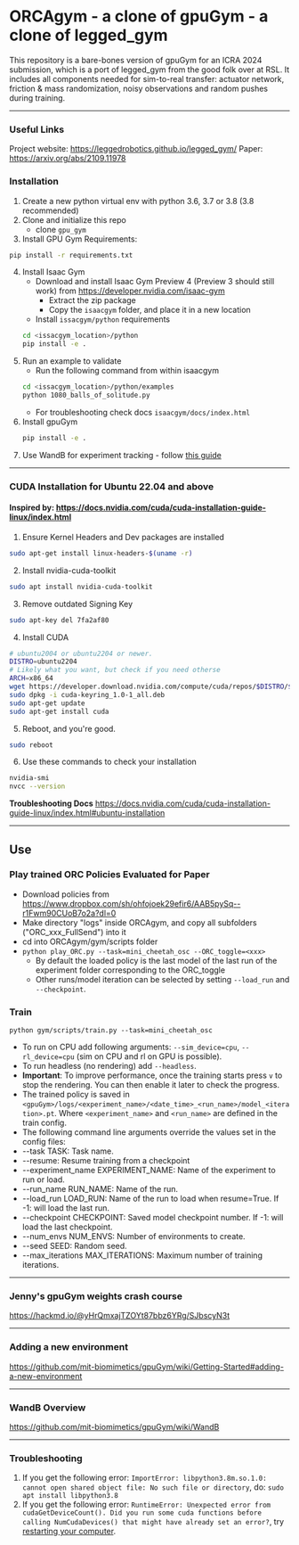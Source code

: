 # ORCAgym - a clone of gpuGym - a clone of legged_gym #
This repository is a bare-bones version of gpuGym for an ICRA 2024 submission, which is a port of legged_gym from the good folk over at RSL.
It includes all components needed for sim-to-real transfer: actuator network, friction & mass randomization, noisy observations and random pushes during training.

---
### Useful Links
Project website: https://leggedrobotics.github.io/legged_gym/
Paper: https://arxiv.org/abs/2109.11978

### Installation ###
1. Create a new python virtual env with python 3.6, 3.7 or 3.8 (3.8 recommended)
2. Clone and initialize this repo
   - clone `gpu_gym`
3. Install GPU Gym Requirements:
```bash
pip install -r requirements.txt
```
4. Install Isaac Gym
   - Download and install Isaac Gym Preview 4 (Preview 3 should still work) from https://developer.nvidia.com/isaac-gym
     - Extract the zip package
     - Copy the `isaacgym` folder, and place it in a new location
   - Install `issacgym/python` requirements
   ```bash
   cd <issacgym_location>/python
   pip install -e .
   ```
5. Run an example to validate
    - Run the following command from within isaacgym
   ```bash
   cd <issacgym_location>/python/examples
   python 1080_balls_of_solitude.py
   ```
   - For troubleshooting check docs `isaacgym/docs/index.html`
6. Install gpuGym
    ```bash
    pip install -e .
    ```
7. Use WandB for experiment tracking - follow [this guide](https://docs.wandb.ai/quickstart)

---

### CUDA Installation for Ubuntu 22.04 and above
#### Inspired by: https://docs.nvidia.com/cuda/cuda-installation-guide-linux/index.html

1. Ensure Kernel Headers and Dev packages are installed
```bash
sudo apt-get install linux-headers-$(uname -r)
```

2. Install nvidia-cuda-toolkit
```bash
sudo apt install nvidia-cuda-toolkit
```

3. Remove outdated Signing Key
```bash
sudo apt-key del 7fa2af80
```

4. Install CUDA
```bash
# ubuntu2004 or ubuntu2204 or newer.
DISTRO=ubuntu2204
# Likely what you want, but check if you need otherse
ARCH=x86_64
wget https://developer.download.nvidia.com/compute/cuda/repos/$DISTRO/$ARCH/cuda-keyring_1.0-1_all.deb
sudo dpkg -i cuda-keyring_1.0-1_all.deb
sudo apt-get update
sudo apt-get install cuda
```

5. Reboot, and you're good.
```bash
sudo reboot
```

6. Use these commands to check your installation
```bash
nvidia-smi
nvcc --version
```

**Troubleshooting Docs**
https://docs.nvidia.com/cuda/cuda-installation-guide-linux/index.html#ubuntu-installation

---
## Use ##
### Play trained ORC Policies Evaluated for Paper ###
- Download policies from https://www.dropbox.com/sh/ohfojoek29efir6/AAB5pySq--r1Fwm90CUoB7o2a?dl=0
- Make directory "logs" inside ORCAgym, and copy all subfolders ("ORC_xxx_FullSend") into it
- cd into ORCAgym/gym/scripts folder
- ```python play_ORC.py --task=mini_cheetah_osc --ORC_toggle=<xxx>```
   - By default the loaded policy is the last model of the last run of the experiment folder corresponding to the ORC_toggle
   - Other runs/model iteration can be selected by setting `--load_run` and `--checkpoint`.

### Train ###  
```python gym/scripts/train.py --task=mini_cheetah_osc```
-  To run on CPU add following arguments: `--sim_device=cpu`, `--rl_device=cpu` (sim on CPU and rl on GPU is possible).
-  To run headless (no rendering) add `--headless`.
- **Important**: To improve performance, once the training starts press `v` to stop the rendering. You can then enable it later to check the progress.
- The trained policy is saved in `<gpuGym>/logs/<experiment_name>/<date_time>_<run_name>/model_<iteration>.pt`. Where `<experiment_name>` and `<run_name>` are defined in the train config.
-  The following command line arguments override the values set in the config files:
 - --task TASK: Task name.
 - --resume:   Resume training from a checkpoint
 - --experiment_name EXPERIMENT_NAME: Name of the experiment to run or load.
 - --run_name RUN_NAME:  Name of the run.
 - --load_run LOAD_RUN:   Name of the run to load when resume=True. If -1: will load the last run.
 - --checkpoint CHECKPOINT:  Saved model checkpoint number. If -1: will load the last checkpoint.
 - --num_envs NUM_ENVS:  Number of environments to create.
 - --seed SEED:  Random seed.
 - --max_iterations MAX_ITERATIONS:  Maximum number of training iterations.

---
### Jenny's gpuGym weights crash course ###
https://hackmd.io/@yHrQmxajTZOYt87bbz6YRg/SJbscyN3t

---
### Adding a new environment ###
https://github.com/mit-biomimetics/gpuGym/wiki/Getting-Started#adding-a-new-environment

---
### WandB Overview ###
https://github.com/mit-biomimetics/gpuGym/wiki/WandB

---
### Troubleshooting ###
1. If you get the following error: `ImportError: libpython3.8m.so.1.0: cannot open shared object file: No such file or directory`, do: `sudo apt install libpython3.8`
2. If you get the following error: `RuntimeError: Unexpected error from cudaGetDeviceCount(). Did you run some cuda functions before calling NumCudaDevices() that might have already set an error?`, try [restarting your computer](https://discuss.pytorch.org/t/solved-torch-cant-access-cuda-runtimeerror-unexpected-error-from-cudagetdevicecount-and-error-101-invalid-device-ordinal/115004).


